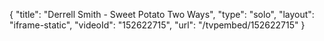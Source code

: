 {
    "title": "Derrell Smith - Sweet Potato Two Ways",
    "type": "solo",
    "layout": "iframe-static",
    "videoId": "152622715",
    "url": "\/tvpembed\/152622715"
}